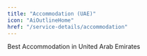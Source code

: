 ```yaml
---
title: "Accommodation (UAE)"
icon: "AiOutlineHome"
href: "/service-details/accommodation"
---
```


Best Accommodation in United Arab Emirates

